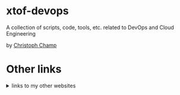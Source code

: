# xtof-devops
A collection of scripts, code, tools, etc. related to DevOps and Cloud Engineering

by [Christoph Champ](http://www.christophchamp.com)

# Other links
<details>
<summary>links to my other websites</summary>
[xtof.ch](http://www.xtof.ch)
[wiki](http://wiki.christophchamp.com)
</details>
